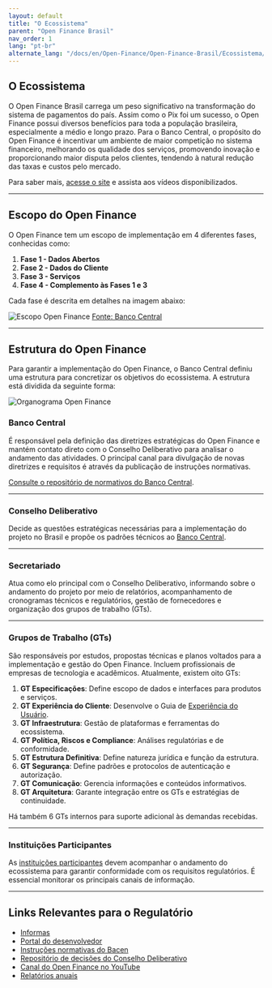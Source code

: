 ```yaml
---
layout: default
title: "O Ecossistema"
parent: "Open Finance Brasil"
nav_order: 1
lang: "pt-br"
alternate_lang: "/docs/en/Open-Finance/Open-Finance-Brasil/Ecossistema/OFB-Ecossistema/"
---
```


## O Ecossistema

O Open Finance Brasil carrega um peso significativo na transformação do sistema de pagamentos do país. Assim como o Pix foi um sucesso, o Open Finance possui diversos benefícios para toda a população brasileira, especialmente a médio e longo prazo. Para o Banco Central, o propósito do Open Finance é incentivar um ambiente de maior competição no sistema financeiro, melhorando os qualidade dos serviços, promovendo inovação e proporcionando maior disputa pelos clientes, tendendo à natural redução das taxas e custos pelo mercado.

Para saber mais, [acesse o site](https://openfinancebrasil.org.br/conheca-o-open-finance/) e assista aos vídeos disponibilizados.

---

## Escopo do Open Finance

O Open Finance tem um escopo de implementação em 4 diferentes fases, conhecidas como:

1. **Fase 1 - Dados Abertos**
2. **Fase 2 - Dados do Cliente**
3. **Fase 3 - Serviços**
4. **Fase 4 - Complemento às Fases 1 e 3**

Cada fase é descrita em detalhes na imagem abaixo:

![Escopo Open Finance](./images/Escopo_OF.png)
[Fonte: Banco Central](https://openfinancebrasil.org.br/conheca-o-open-finance/)

---

## Estrutura do Open Finance

Para garantir a implementação do Open Finance, o Banco Central definiu uma estrutura para concretizar os objetivos do ecossistema. A estrutura está dividida da seguinte forma:

![Organograma Open Finance](./images/Organograma_OF.png)

### Banco Central

É responsável pela definição das diretrizes estratégicas do Open Finance e mantém contato direto com o Conselho Deliberativo para analisar o andamento das atividades. O principal canal para divulgação de novas diretrizes e requisitos é através da publicação de instruções normativas.

[Consulte o repositório de normativos do Banco Central](https://www.bcb.gov.br/estabilidadefinanceira/buscanormas).

---

### Conselho Deliberativo

Decide as questões estratégicas necessárias para a implementação do projeto no Brasil e propõe os padrões técnicos ao [Banco Central](https://www.bcb.gov.br/).

---

### Secretariado

Atua como elo principal com o Conselho Deliberativo, informando sobre o andamento do projeto por meio de relatórios, acompanhamento de cronogramas técnicos e regulatórios, gestão de fornecedores e organização dos grupos de trabalho (GTs).

---

### Grupos de Trabalho (GTs)

São responsáveis por estudos, propostas técnicas e planos voltados para a implementação e gestão do Open Finance. Incluem profissionais de empresas de tecnologia e acadêmicos. Atualmente, existem oito GTs:

1. **GT Especificações**: Define escopo de dados e interfaces para produtos e serviços.
2. **GT Experiência do Cliente**: Desenvolve o Guia de [Experiência do Usuário](https://openfinancebrasil.atlassian.net/wiki/spaces/OF/pages/17378535/Guia+de+Experi+ncia+do+Usu+rio).
3. **GT Infraestrutura**: Gestão de plataformas e ferramentas do ecossistema.
4. **GT Política, Riscos e Compliance**: Análises regulatórias e de conformidade.
5. **GT Estrutura Definitiva**: Define natureza jurídica e função da estrutura.
6. **GT Segurança**: Define padrões e protocolos de autenticação e autorização.
7. **GT Comunicação**: Gerencia informações e conteúdos informativos.
8. **GT Arquitetura**: Garante integração entre os GTs e estratégias de continuidade.

Há também 6 GTs internos para suporte adicional às demandas recebidas.

---

### Instituições Participantes

As [instituições participantes](https://web.directory.openbankingbrasil.org.br/participants) devem acompanhar o andamento do ecossistema para garantir conformidade com os requisitos regulatórios. É essencial monitorar os principais canais de informação.

---

## Links Relevantes para o Regulatório

- [Informas](https://openfinancebrasil.atlassian.net/wiki/spaces/OF/pages/17367115/Reposit+rio+de+Informes)
- [Portal do desenvolvedor](https://openfinancebrasil.atlassian.net/wiki/spaces/OF/overview)
- [Instruções normativas do Bacen](https://www.bcb.gov.br/estabilidadefinanceira/buscanormas)
- [Repositório de decisões do Conselho Deliberativo](https://openfinancebrasil.org.br/decisoes-do-conselho-deliberativo/)
- [Canal do Open Finance no YouTube](https://www.youtube.com/@openfinancebrasil/videos)
- [Relatórios anuais](https://openfinancebrasil.org.br/relatorios/)
